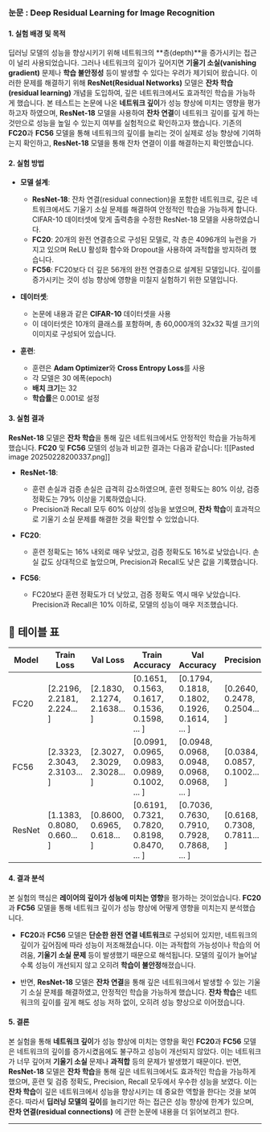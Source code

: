 ### **눈문 :  Deep Residual Learning for Image Recognition**

#### **1. 실험 배경 및 목적**

딥러닝 모델의 성능을 향상시키기 위해 네트워크의 **층(depth)**을 증가시키는 접근이 널리 사용되었습니다. 그러나 네트워크의 깊이가 깊어지면 **기울기 소실(vanishing gradient)** 문제나 **학습 불안정성** 등이 발생할 수 있다는 우려가 제기되어 왔습니다. 이러한 문제를 해결하기 위해 **ResNet(Residual Networks)** 모델은 **잔차 학습(residual learning)** 개념을 도입하여, 깊은 네트워크에서도 효과적인 학습을 가능하게 했습니다.
본 테스트는 논문에 나온 **네트워크 깊이**가 성능 향상에 미치는 영향을 평가하고자 하였으며, **ResNet-18** 모델을 사용하여 **잔차 연결**이 네트워크 깊이를 깊게 하는 것만으로 성능을 높일 수 있는지 여부를 실험적으로 확인하고자 했습니다. 기존의 **FC20**과 **FC56** 모델을 통해 네트워크의 깊이를 늘리는 것이 실제로 성능 향상에 기여하는지 확인하고, **ResNet-18** 모델을 통해 잔차 연결이 이를 해결하는지 확인했습니다.

#### **2. 실험 방법**

- **모델 설계**:
    - **ResNet-18**: 잔차 연결(residual connection)을 포함한 네트워크로, 깊은 네트워크에서도 기울기 소실 문제를 해결하여 안정적인 학습을 가능하게 합니다. CIFAR-10 데이터셋에 맞게 출력층을 수정한 ResNet-18 모델을 사용하였습니다.
    - **FC20**: 20개의 완전 연결층으로 구성된 모델로, 각 층은 4096개의 뉴런을 가지고 있으며 ReLU 활성화 함수와 Dropout을 사용하여 과적합을 방지하려 했습니다.
    - **FC56**: FC20보다 더 깊은 56개의 완전 연결층으로 설계된 모델입니다. 깊이를 증가시키는 것이 성능 향상에 영향을 미칠지 실험하기 위한 모델입니다.
    
- **데이터셋**:
    - 논문에 내용과 같은 **CIFAR-10** 데이터셋을 사용
    - 이 데이터셋은 10개의 클래스를 포함하며, 총 60,000개의 32x32 픽셀 크기의 이미지로 구성되어 있습니다.
    
- **훈련**:
    - 훈련은 **Adam Optimizer**와 **Cross Entropy Loss**를 사용
    - 각 모델은 30 에폭(epoch)
    - **배치 크기**는 32
    - **학습률**은 0.001로 설정

#### **3. 실험 결과**
**ResNet-18** 모델은 **잔차 학습**을 통해 깊은 네트워크에서도 안정적인 학습을 가능하게 했습니다. **FC20** 및 **FC56** 모델의 성능과 비교한 결과는 다음과 같습니다:
![[Pasted image 20250228200337.png]]

- **ResNet-18**:
    - 훈련 손실과 검증 손실은 급격히 감소하였으며, 훈련 정확도는 80% 이상, 검증 정확도는 79% 이상을 기록하였습니다.
    - Precision과 Recall 모두 60% 이상의 성능을 보였으며, **잔차 학습**이 효과적으로 기울기 소실 문제를 해결한 것을 확인할 수 있었습니다.
    
- **FC20**:
    - 훈련 정확도는 16% 내외로 매우 낮았고, 검증 정확도도 16%로 낮았습니다. 손실 값도 상대적으로 높았으며, Precision과 Recall도 낮은 값을 기록했습니다.
    
- **FC56**:
    - FC20보다 훈련 정확도가 더 낮았고, 검증 정확도 역시 매우 낮았습니다. Precision과 Recall은 10% 이하로, 모델의 성능이 매우 저조했습니다.

## 📌  테이블 표

| Model | Train Loss | Val Loss | Train Accuracy | Val Accuracy | Precision | Recall |
|-------|------------|----------|----------------|--------------|-----------|--------|
| FC20  | [2.2196, 2.2181, 2.224... ] | [2.1830, 2.1274, 2.1638... ] | [0.1651, 0.1563, 0.1617, 0.1536, 0.1598, ... ] | [0.1794, 0.1818, 0.1802, 0.1926, 0.1614, ... ] | [0.2640, 0.2478, 0.2504... ] | [0.1648, 0.1562, 0.1627, 0.1611, ... ] |
| FC56  | [2.3323, 2.3043, 2.3103... ] | [2.3027, 2.3029, 2.3028... ] | [0.0991, 0.0965, 0.0983, 0.0989, 0.1002, ... ] | [0.0948, 0.0968, 0.0948, 0.0968, 0.0968, ... ] | [0.0384, 0.0857, 0.1002... ] | [0.0981, 0.0960, 0.0904, 0.0965, ... ] |
| ResNet | [1.1383, 0.8080, 0.660... ] | [0.8600, 0.6965, 0.618... ] | [0.6191, 0.7321, 0.7820, 0.8198, 0.8470, ... ] | [0.7036, 0.7630, 0.7910, 0.7928, 0.7868, ... ] | [0.6168, 0.7308, 0.7811... ] | [0.6188, 0.7320, 0.7819, ... ] |



#### **4. 결과 분석**
본 실험의 핵심은 **레이어의 깊이가 성능에 미치는 영향**을 평가하는 것이었습니다. **FC20**과 **FC56** 모델을 통해 네트워크 깊이가 성능 향상에 어떻게 영향을 미치는지 분석했습니다.

- **FC20**과 **FC56** 모델은 **단순한 완전 연결 네트워크**로 구성되어 있지만, 네트워크의 깊이가 깊어짐에 따라 성능이 저조해졌습니다. 이는 과적합의 가능성이나 학습의 어려움, **기울기 소실 문제** 등이 발생했기 때문으로 해석됩니다. 모델의 깊이가 늘어날수록 성능이 개선되지 않고 오히려 **학습이 불안정**해졌습니다.
    
- 반면, **ResNet-18** 모델은 **잔차 연결**을 통해 깊은 네트워크에서 발생할 수 있는 기울기 소실 문제를 해결하였고, 안정적인 학습을 가능하게 했습니다. **잔차 학습**은 네트워크의 깊이를 깊게 해도 성능 저하 없이, 오히려 성능 향상으로 이어졌습니다.
    

#### **5. 결론**
본 실험을 통해 **네트워크 깊이**가 성능 향상에 미치는 영향을 확인
**FC20**과 **FC56** 모델은 네트워크의 깊이를 증가시켰음에도 불구하고 성능이 개선되지 않았다. 이는 네트워크가 너무 깊어져 **기울기 소실** 문제나 **과적합** 등의 문제가 발생했기 때문이다.
반면, **ResNet-18** 모델은 **잔차 학습**을 통해 깊은 네트워크에서도 효과적인 학습을 가능하게 했으며, 훈련 및 검증 정확도, Precision, Recall 모두에서 우수한 성능을 보였다. 이는 **잔차 학습**이 깊은 네트워크에서 성능을 향상시키는 데 중요한 역할을 한다는 것을 보여준다.
따라서 **딥러닝 모델의 깊이**를 늘리기만 하는 접근은 성능 향상에 한계가 있으며, **잔차 연결(residual connections)** 에 관한 논문에 내용을 더 읽어보려고 한다.

---


